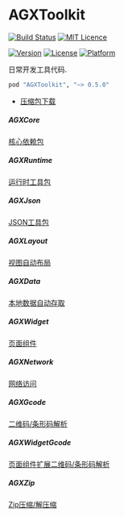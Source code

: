 # AGXToolkit

[![Build Status](https://travis-ci.org/CharLemAznable/AGXToolkit.svg?branch=master)](https://travis-ci.org/CharLemAznable/AGXToolkit)
[![MIT Licence](https://badges.frapsoft.com/os/mit/mit.svg?v=103)](https://opensource.org/licenses/mit-license.php)

[![Version](https://img.shields.io/cocoapods/v/AGXToolkit.svg?style=flat)](https://cocoapods.org/pods/AGXToolkit)
[![License](https://img.shields.io/cocoapods/l/AGXToolkit.svg?style=flat)](https://cocoapods.org/pods/AGXToolkit)
[![Platform](https://img.shields.io/cocoapods/p/AGXToolkit.svg?style=flat)](https://cocoapods.org/pods/AGXToolkit)

日常开发工具代码.

```ruby
pod "AGXToolkit", "~> 0.5.0"
```

* [压缩包下载](https://raw.githubusercontent.com/CharLemAznable/AGXToolkit/master/Products/AGXToolkit-0.5.0.zip)

##### AGXCore

  [核心依赖包](https://github.com/CharLemAznable/AGXToolkit/tree/master/AGXCore)

##### AGXRuntime

  [运行时工具包](https://github.com/CharLemAznable/AGXToolkit/tree/master/AGXRuntime)

##### AGXJson

  [JSON工具包](https://github.com/CharLemAznable/AGXToolkit/tree/master/AGXJson)

##### AGXLayout

  [视图自动布局](https://github.com/CharLemAznable/AGXToolkit/tree/master/AGXLayout)

##### AGXData

  [本地数据自动存取](https://github.com/CharLemAznable/AGXToolkit/tree/master/AGXData)

##### AGXWidget

  [页面组件](https://github.com/CharLemAznable/AGXToolkit/tree/master/AGXWidget)

##### AGXNetwork

  [网络访问](https://github.com/CharLemAznable/AGXToolkit/tree/master/AGXNetwork)

##### AGXGcode

  [二维码/条形码解析](https://github.com/CharLemAznable/AGXToolkit/tree/master/AGXGcode)

##### AGXWidgetGcode

  [页面组件扩展二维码/条形码解析](https://github.com/CharLemAznable/AGXToolkit/tree/master/AGXWidgetGcode)

##### AGXZip

  [Zip压缩/解压缩](https://github.com/CharLemAznable/AGXToolkit/tree/master/AGXZip)
